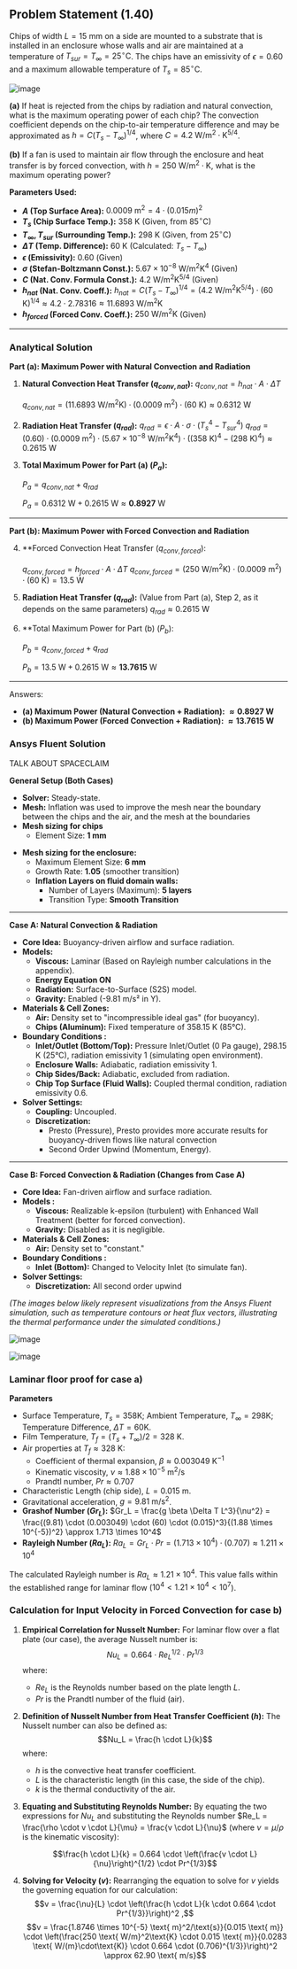 ## Problem Statement (1.40)

Chips of width $L = 15 \text{ mm}$ on a side are mounted to a substrate that is installed in an enclosure whose walls and air are maintained at a temperature of $T_{sur} = T_{\infty} = 25^\circ\text{C}$. The chips have an emissivity of $\epsilon = 0.60$ and a maximum allowable temperature of $T_s = 85^\circ\text{C}$.

![image](https://github.com/user-attachments/assets/a85c6e9e-d908-4831-a4c5-ab6a4b0f23f3)

**(a)** If heat is rejected from the chips by radiation and natural convection, what is the maximum operating power of each chip? The convection coefficient depends on the chip-to-air temperature difference and may be approximated as $h = C(T_s - T_{\infty})^{1/4}$, where $C = 4.2 \text{ W/m}^2 \cdot \text{K}^{5/4}$.

**(b)** If a fan is used to maintain air flow through the enclosure and heat transfer is by forced convection, with $h = 250 \text{ W/m}^2 \cdot \text{K}$, what is the maximum operating power?

**Parameters Used:**

* **$A$ (Top Surface Area):** $0.0009 \text{ m}^2 = 4 \cdot  (0.015 m)^2$
* **$T_s$ (Chip Surface Temp.):** $358 \text{ K}$ (Given, from $85^\circ\text{C}$)
* **$T_{\infty}, T_{sur}$ (Surrounding Temp.):** $298 \text{ K}$ (Given, from $25^\circ\text{C}$)
* **$\Delta T$ (Temp. Difference):** $60 \text{ K}$ (Calculated: $T_s - T_{\infty}$)
* **$\epsilon$ (Emissivity):** $0.60$ (Given)
* **$\sigma$ (Stefan-Boltzmann Const.):** $5.67 \times 10^{-8} \text{ W/m}^2\text{K}^4$ (Given)
* **$C$ (Nat. Conv. Formula Const.):** $4.2 \text{ W/m}^2\text{K}^{5/4}$ (Given)
* **$h_{nat}$ (Nat. Conv. Coeff.):** 
    $h_{nat} = C(T_s - T_{\infty})^{1/4} = (4.2 \text{ W/m}^2\text{K}^{5/4}) \cdot (60 \text{ K})^{1/4} \approx 4.2 \cdot 2.78316 \approx 11.6893 \text{ W/m}^2\text{K}$
* **$h_{forced}$ (Forced Conv. Coeff.):** $250 \text{ W/m}^2\text{K}$ (Given)

---
### Analytical Solution
**Part (a): Maximum Power with Natural Convection and Radiation**

1.  **Natural Convection Heat Transfer ($q_{conv,nat}$):**
    $q_{conv,nat} = h_{nat} \cdot A \cdot \Delta T$

    $q_{conv,nat} = (11.6893 \text{ W/m}^2\text{K}) \cdot (0.0009 \text{ m}^2) \cdot (60 \text{ K}) \approx 0.6312 \text{ W}$

2.  **Radiation Heat Transfer ($q_{rad}$):**
    $q_{rad} = \epsilon \cdot A \cdot \sigma \cdot (T_s^4 - T_{sur}^4)$
    $q_{rad} = (0.60) \cdot (0.0009 \text{ m}^2) \cdot (5.67 \times 10^{-8} \text{ W/m}^2\text{K}^4) \cdot ((358 \text{ K})^4 - (298 \text{ K})^4) \approx 0.2615 \text{ W}$

3.  **Total Maximum Power for Part (a) ($P_a$):**

    $P_a = q_{conv,nat} + q_{rad}$

    $P_a = 0.6312 \text{ W} + 0.2615 \text{ W} \approx \mathbf{0.8927 \text{ W}}$

---

**Part (b): Maximum Power with Forced Convection and Radiation**

4.  **Forced Convection Heat Transfer ($q_{conv,forced}$):

    $q_{conv,forced} = h_{forced} \cdot A \cdot \Delta T$
    $q_{conv,forced} = (250 \text{ W/m}^2\text{K}) \cdot (0.0009 \text{ m}^2) \cdot (60 \text{ K}) = 13.5 \text{ W}$

6.  **Radiation Heat Transfer ($q_{rad}$):**
    (Value from Part (a), Step 2, as it depends on the same parameters)
    $q_{rad} \approx 0.2615 \text{ W}$

7.  **Total Maximum Power for Part (b) ($P_b$):

    $P_b = q_{conv,forced} + q_{rad}$

    $P_b = 13.5 \text{ W} + 0.2615 \text{ W} \approx \mathbf{13.7615 \text{ W}}$

---

Answers:
* **(a) Maximum Power (Natural Convection + Radiation): $\approx 0.8927 \text{ W}$**
* **(b) Maximum Power (Forced Convection + Radiation): $\approx 13.7615 \text{ W}$**
### Ansys Fluent Solution




TALK ABOUT SPACECLAIM



**General Setup (Both Cases)**

* **Solver:** Steady-state.
* **Mesh:** Inflation was used to improve the mesh near the boundary between the chips and the air, and the mesh at the boundaries 
* **Mesh sizing for chips**
    - Element Size: **1 mm**
- **Mesh sizing for the enclosure:**
    - Maximum Element Size: **6 mm**
    - Growth Rate: **1.05** (smoother transition)
	- **Inflation Layers on fluid domain walls:**
	    - Number of Layers (Maximum): **5 layers**
	    - Transition Type: **Smooth Transition** 


---

**Case A: Natural Convection & Radiation**

* **Core Idea:** Buoyancy-driven airflow and surface radiation.
* **Models:**
    * **Viscous:** Laminar (Based on Rayleigh number calculations in the appendix).
    * **Energy Equation ON**
    * **Radiation:** Surface-to-Surface (S2S) model.
    * **Gravity:** Enabled (-9.81 m/s² in Y).
* **Materials & Cell Zones:**
    * **Air:** Density set to "incompressible ideal gas" (for buoyancy).
    * **Chips (Aluminum):** Fixed temperature of 358.15 K (85°C).
* **Boundary Conditions :**
    * **Inlet/Outlet (Bottom/Top):** Pressure Inlet/Outlet (0 Pa gauge), 298.15 K (25°C), radiation emissivity 1 (simulating open environment).
    * **Enclosure Walls:** Adiabatic, radiation emissivity 1.
    * **Chip Sides/Back:** Adiabatic, excluded from radiation.
    * **Chip Top Surface (Fluid Walls):** Coupled thermal condition, radiation emissivity 0.6.
* **Solver Settings:**
    * **Coupling:** Uncoupled.
    * **Discretization:** 
	    * Presto (Pressure), Presto provides more accurate results for buoyancy-driven flows like natural convection
	    * Second Order Upwind (Momentum, Energy).


---

**Case B: Forced Convection & Radiation (Changes from Case A)**

* **Core Idea:** Fan-driven airflow  and surface radiation.
* **Models :**
    * **Viscous:** Realizable k-epsilon (turbulent) with Enhanced Wall Treatment (better for forced convection).
    * **Gravity:** Disabled as it is negligible.
* **Materials & Cell Zones:**
    * **Air:** Density set to "constant." 
* **Boundary Conditions :**
    * **Inlet (Bottom):** Changed to Velocity Inlet (to simulate fan).
* **Solver Settings:**
    * **Discretization:** All second order upwind





*(The images below likely represent visualizations from the Ansys Fluent simulation, such as temperature contours or heat flux vectors, illustrating the thermal performance under the simulated conditions.)*

  

![image](https://github.com/user-attachments/assets/58e113a0-f84e-4d79-90f5-95ca80047f2e)

  

![image](https://github.com/user-attachments/assets/4f21d403-98b3-416a-a1d7-1889d36d51ea)

### Laminar floor proof for case a)
**Parameters**
* Surface Temperature, $T_s = 358\text{K}$; Ambient Temperature, $T_{\infty} = 298\text{K}$; Temperature Difference, $\Delta T = 60\text{K}$.
* Film Temperature, $T_f = (T_s + T_{\infty})/2 = 328 \text{ K}$.
* Air properties at $T_f \approx 328 \text{ K}$:
    * Coefficient of thermal expansion, $\beta \approx 0.003049 \text{ K}^{-1}$
    * Kinematic viscosity, $\nu \approx 1.88 \times 10^{-5} \text{ m}^2/\text{s}$
    * Prandtl number, $Pr \approx 0.707$
* Characteristic Length (chip side), $L = 0.015 \text{ m}$.
* Gravitational acceleration, $g = 9.81 \text{ m/s}^2$.
* **Grashof Number ($Gr_L$):**
    $Gr_L = \frac{g \beta \Delta T L^3}{\nu^2} = \frac{(9.81) \cdot (0.003049) \cdot (60) \cdot (0.015)^3}{(1.88 \times 10^{-5})^2} \approx 1.713 \times 10^4$
* **Rayleigh Number ($Ra_L$):**
    $Ra_L = Gr_L \cdot Pr = (1.713 \times 10^4) \cdot (0.707) \approx 1.211 \times 10^4$

The calculated Rayleigh number is $Ra_L \approx 1.21 \times 10^4$. This value falls within the established range for laminar flow ($10^4 < 1.21 \times 10^4 < 10^7$).


### Calculation for Input Velocity in Forced Convection for case b)
1.  **Empirical Correlation for Nusselt Number:**
    For laminar flow over a flat plate (our case), the average Nusselt number is:
    $$Nu_L = 0.664 \cdot Re_L^{1/2} \cdot Pr^{1/3}$$
    where:
    * $Re_L$ is the Reynolds number based on the plate length $L$.
    * $Pr$ is the Prandtl number of the fluid (air).

2.  **Definition of Nusselt Number from Heat Transfer Coefficient ($h$):**
    The Nusselt number can also be defined as:
    $$Nu_L = \frac{h \cdot L}{k}$$
    where:
    * $h$ is the convective heat transfer coefficient.
    * $L$ is the characteristic length (in this case, the side of the chip).
    * $k$ is the thermal conductivity of the air.

3.  **Equating and Substituting Reynolds Number:**
    By equating the two expressions for $Nu_L$ and substituting the Reynolds number $Re_L = \frac{\rho \cdot v \cdot L}{\mu} = \frac{v \cdot L}{\nu}$ (where $\nu = \mu / \rho$ is the kinematic viscosity):
    
    $$\frac{h \cdot L}{k} = 0.664 \cdot \left(\frac{v \cdot L}{\nu}\right)^{1/2} \cdot Pr^{1/3}$$

4.  **Solving for Velocity ($v$):**
    Rearranging the equation to solve for $v$ yields the governing equation for our calculation:
    $$v = \frac{\nu}{L} \cdot \left(\frac{h \cdot L}{k \cdot 0.664 \cdot Pr^{1/3}}\right)^2 ,$$
$$v = \frac{1.8746 \times 10^{-5} \text{ m}^2/\text{s}}{0.015 \text{ m}} \cdot \left(\frac{250 \text{ W/m}^2\text{K} \cdot 0.015 \text{ m}}{0.0283 \text{ W/(m}\cdot\text{K)} \cdot 0.664 \cdot (0.706)^{1/3}}\right)^2 \approx 62.90 \text{ m/s}$$

